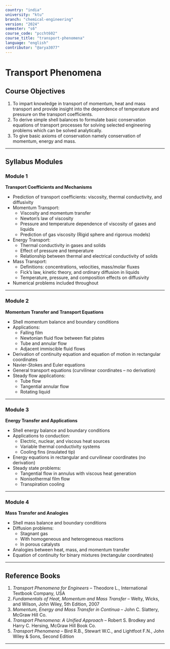 ```yaml
---
country: "india"
university: "ktu"
branch: "chemical-engineering"
version: "2024"
semester: "s6"
course_code: "pccht602"
course_title: "transport-phenomena"
language: "english"
contributor: "@arya3077"
---
```


# Transport Phenomena

## Course Objectives

1. To impart knowledge in transport of momentum, heat and mass transport and provide insight into the dependence of temperature and pressure on the transport coefficients.  
2. To derive simple shell balances to formulate basic conservation equations of transport processes for solving selected engineering problems which can be solved analytically.  
3. To give basic axioms of conservation namely conservation of momentum, energy and mass.

---

## Syllabus Modules

### Module 1  
**Transport Coefficients and Mechanisms**  
- Prediction of transport coefficients: viscosity, thermal conductivity, and diffusivity  
- Momentum Transport:  
  - Viscosity and momentum transfer  
  - Newton’s law of viscosity  
  - Pressure and temperature dependence of viscosity of gases and liquids  
  - Prediction of gas viscosity (Rigid sphere and rigorous models)  
- Energy Transport:  
  - Thermal conductivity in gases and solids  
  - Effect of pressure and temperature  
  - Relationship between thermal and electrical conductivity of solids  
- Mass Transport:  
  - Definitions: concentrations, velocities, mass/molar fluxes  
  - Fick’s law, kinetic theory, and ordinary diffusion in liquids  
  - Temperature, pressure, and composition effects on diffusivity  
- Numerical problems included throughout

---

### Module 2  
**Momentum Transfer and Transport Equations**  
- Shell momentum balance and boundary conditions  
- Applications:  
  - Falling film  
  - Newtonian fluid flow between flat plates  
  - Tube and annular flow  
  - Adjacent immiscible fluid flows  
- Derivation of continuity equation and equation of motion in rectangular coordinates  
- Navier-Stokes and Euler equations  
- General transport equations (curvilinear coordinates – no derivation)  
- Steady flow applications:  
  - Tube flow  
  - Tangential annular flow  
  - Rotating liquid

---

### Module 3  
**Energy Transfer and Applications**  
- Shell energy balance and boundary conditions  
- Applications to conduction:  
  - Electric, nuclear, and viscous heat sources  
  - Variable thermal conductivity systems  
  - Cooling fins (insulated tip)  
- Energy equations in rectangular and curvilinear coordinates (no derivation)  
- Steady state problems:  
  - Tangential flow in annulus with viscous heat generation  
  - Nonisothermal film flow  
  - Transpiration cooling

---

### Module 4  
**Mass Transfer and Analogies**  
- Shell mass balance and boundary conditions  
- Diffusion problems:  
  - Stagnant gas  
  - With homogeneous and heterogeneous reactions  
  - In porous catalysts  
- Analogies between heat, mass, and momentum transfer  
- Equation of continuity for binary mixtures (rectangular coordinates)

---

## Reference Books

1. *Transport Phenomena for Engineers* – Theodore L., International Textbook Company, USA  
2. *Fundamentals of Heat, Momentum and Mass Transfer* – Welty, Wicks, and Wilson, John Wiley, 5th Edition, 2007  
3. *Momentum, Energy and Mass Transfer in Continua* – John C. Slattery, McGraw Hill Co.  
4. *Transport Phenomena: A Unified Approach* – Robert S. Brodkey and Harry C. Hersing, McGraw Hill Book Co.  
5. *Transport Phenomena* – Bird R.B., Stewart W.C., and Lightfoot F.N., John Wiley & Sons, Second Edition

---
